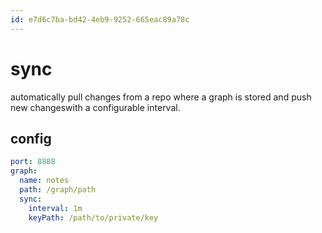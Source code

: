 ```yaml
---
id: e7d6c7ba-bd42-4eb9-9252-665eac89a78c
---
```


# sync

<rat graph />

automatically pull changes from a repo where a graph is stored and push new
changeswith a configurable interval.

## config

```yaml
port: 8888
graph:
  name: notes
  path: /graph/path
  sync:
    interval: 1m
    keyPath: /path/to/private/key
```
